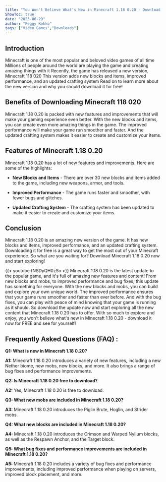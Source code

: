 ```yaml
---
title: "You Won't Believe What's New in Minecraft 1.18 0.20 - Download it Now for FREE!"
ShowToc: true 
date: "2023-06-29"
author: "Peggy Kokko" 
tags: ["Video Games","Downloads"]
---
```

## Introduction

Minecraft is one of the most popular and beloved video games of all time Millions of people around the world are playing the game and creating amazing things with it Recently, the game has released a new version, Minecraft 118 020 This version adds new blocks and items, improved performance, and an updated crafting system Read on to learn more about the new version and why you should download it for free!

## Benefits of Downloading Minecraft 118 020

Minecraft 1.18 0.20 is packed with new features and improvements that will make your gaming experience even better. With the new blocks and items, you can create even more amazing things in the game. The improved performance will make your game run smoother and faster. And the updated crafting system makes it easier to create and customize your items.

## Features of Minecraft 1.18 0.20

Minecraft 1.18 0.20 has a lot of new features and improvements. Here are some of the highlights:

* **New Blocks and Items** - There are over 30 new blocks and items added to the game, including new weapons, armor, and tools.

* **Improved Performance** - The game runs faster and smoother, with fewer bugs and glitches.

* **Updated Crafting System** - The crafting system has been updated to make it easier to create and customize your items.

## Conclusion

Minecraft 1.18 0.20 is an amazing new version of the game. It has new blocks and items, improved performance, and an updated crafting system. Downloading it for free is a great way to get the most out of your Minecraft experience. So what are you waiting for? Download Minecraft 1.18 0.20 now and start exploring!

{{< youtube fNSDyQH0zSo >}} 
Minecraft 1.18 0.20 is the latest update to the popular game, and it's full of amazing new features and content! From new blocks and mobs, to improved performance and bug fixes, this update has something for everyone. With the new blocks and mobs, you can build and explore your own unique world. The improved performance ensures that your game runs smoother and faster than ever before. And with the bug fixes, you can play with peace of mind knowing that your game is running as it should. So download the update now and start exploring all the new content that Minecraft 1.18 0.20 has to offer. With so much to explore and enjoy, you won't believe what's new in Minecraft 1.18 0.20 - download it now for FREE and see for yourself!

## Frequently Asked Questions (FAQ) :
**Q1: What is new in Minecraft 1.18 0.20?**

**A1:** Minecraft 1.18 0.20 introduces a variety of new features, including a new Nether biome, new mobs, new blocks, and more. It also brings a range of bug fixes and performance improvements.

**Q2: Is Minecraft 1.18 0.20 free to download?**

**A2:** Yes, Minecraft 1.18 0.20 is free to download.

**Q3: What new mobs are included in Minecraft 1.18 0.20?**

**A3:** Minecraft 1.18 0.20 introduces the Piglin Brute, Hoglin, and Strider mobs.

**Q4: What new blocks are included in Minecraft 1.18 0.20?**

**A4:** Minecraft 1.18 0.20 introduces the Crimson and Warped Nylium blocks, as well as the Respawn Anchor, and the Target block.

**Q5: What bug fixes and performance improvements are included in Minecraft 1.18 0.20?**

**A5:** Minecraft 1.18 0.20 includes a variety of bug fixes and performance improvements, including improved performance when playing on servers, improved block placement, and more.




